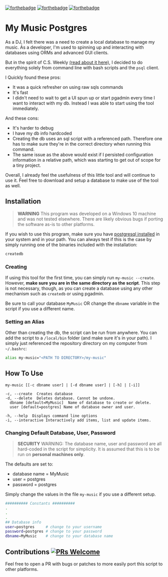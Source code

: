 [![forthebadge](https://forthebadge.com/images/badges/fuck-it-ship-it.svg)](https://forthebadge.com)
[![forthebadge](https://forthebadge.com/images/badges/built-with-love.svg)](https://forthebadge.com)
[![forthebadge](https://forthebadge.com/images/badges/60-percent-of-the-time-works-every-time.svg)](https://forthebadge.com)

# My Music Postgres
As a DJ, I felt there was a need to create a local database to manage my music.
As a developer, I'm used to spinning up and interacting with databases using ORMs and advanced GUI clients.

But in the spirit of C.S. Weekly [(read about it here)](https://medium.com/@vapurrmaid/code-something-weekly-how-and-why-44640d279ca1), I decided to do everything solely from command line with bash scripts and the `psql` client.

I Quickly found these pros:
- It was a quick refresher on using raw sqls commands
- It's fast
- I didn't need to wait to get a UI spun up or start pgadmin every time I want to interact with my db. Instead I was able to start
using the tool immediately.

And these cons:
- It's harder to debug
- I have my db info hardcoded
- Creating the db uses an sql script with a referenced path. Therefore one has to make sure they're
in the correct directory when running this command. 
- The same issue as the above would exist if I persisted configuration information in a relative path, which was
starting to get out of scope for a tiny project.

Overall, I already feel the usefulness of this little tool and will continue to use it. Feel free to download
and setup a database to make use of the tool as well.


## Installation

> **WARNING** This program was developed on a Windows 10 machine and was not tested elsewhere. There are likely obvious bugs
if porting the software as-is to other platforms.

If you wish to use this program, make sure you have [postgresql installed](https://www.postgresql.org/download/)
in your system and in your path. You can always test if this is the case
by simply running one of the binaries included with the installation:

```bash
createdb
```


### Creating
If using this tool for the first time, you can simply run `my-music --create`. However, **make sure
you are in the same directory as the script**. This step is not necessary, though, as you can create
a database using any other mechanism such as `createdb` or using pgadmin.

Be sure to call your database `MyMusic` OR change the `dbname` variable in the script if you use
a different name.

### Setting an Alias
Other than creating the db, the script can be run from anywhere. You can add the script to a `/local/bin`
folder (and make sure it's in your path). I simply just referenced the repository directory on my computer
from `~/.bashrc`:

```bash
alias my-music="<PATH TO DIRECTORY>/my-music"
```


## How To Use

```
my-music [[-c dbname user] | [-d dbname user] | [-h] | [-i]]

-c, --create  Creates database
-d, --delete  Deletes database. Cannot be undone.
  dbname [default=MyMusic]  Name of database to create or delete.
  user [default=postgres] Name of database owner and user.

-h, --help  Displays command line options
-i, --interactive Interactively add items, list and update items.
```

### Changing Default Database, User, Password
> **SECURITY** WARNING: The database name, user and password are all hard-coded in the script for simplicity.
It is assumed that this is to be run on **personal machines only**.

The defaults are set to:
- database name = MyMusic
- user = postgres
- password = postgres

Simply change the values in the file `my-music` if you use a different setup.

```bash
########## Constants ##########
.
.
.
## Database info
user=postgres     # change to your username
password=postgres # change to your password
dbname=MyMusic    # change to your database name
```

## Contributions [![PRs Welcome](https://img.shields.io/badge/PRs-welcome-brightgreen.svg?style=flat-square)](http://makeapullrequest.com)
Feel free to open a PR with bugs or patches to more easily port this script to other platforms.
